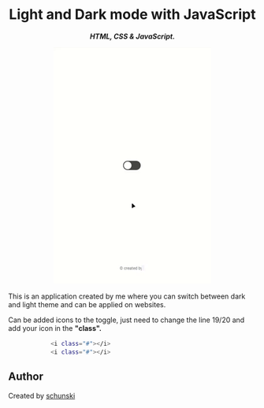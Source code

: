 <h1 align="center">
  Light and Dark mode with JavaScript
</h1>

<p align="center">
	<b><i>HTML, CSS & JavaScript.</i></b><br>
</p>

<p align="center">
	<img src="assets/img/giphy.gif"/>	
</p>

This is an application created by me where you can switch between dark and light theme and can be applied on websites.

  
Can be added icons to the toggle, just need to change the line 19/20 and add your icon in the <b>"class".</b>
```sh
            <i class="#"></i>
            <i class="#"></i>
```
  
## Author

Created by [schunski](https://github.com/schunski)
